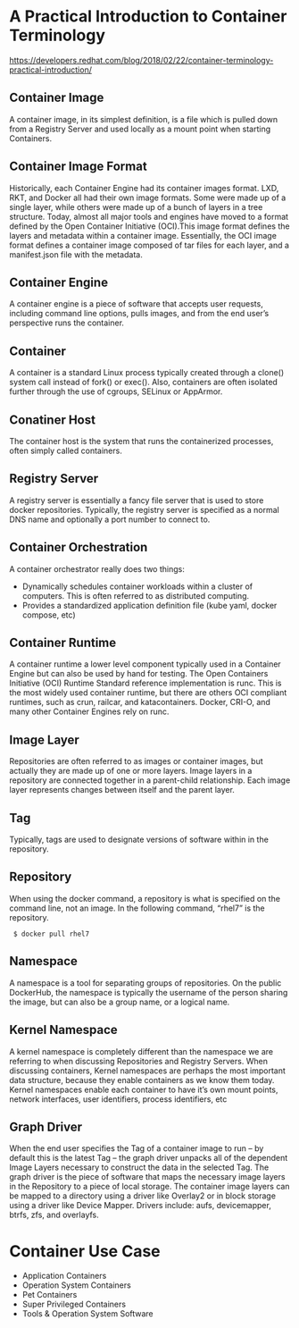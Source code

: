 # A Practical Introduction to Container Terminology

https://developers.redhat.com/blog/2018/02/22/container-terminology-practical-introduction/

## Container Image

A container image, in its simplest definition, is a file which is pulled down from a Registry Server and used locally as a mount point when starting Containers.

## Container Image Format

Historically, each Container Engine had its container images format. LXD, RKT, and Docker all had their own image formats. Some were made up of a single layer, while others were made up of a bunch of layers in a tree structure. Today, almost all major tools and engines have moved to a format defined by the Open Container Initiative (OCI).This image format defines the layers and metadata within a container image. Essentially, the OCI image format defines a container image composed of tar files for each layer, and a manifest.json file with the metadata.

## Container Engine

A container engine is a piece of software that accepts user requests, including command line options, pulls images, and from the end user’s perspective runs the container.

## Container

A container is a standard Linux process typically created through a clone() system call instead of fork() or exec(). Also, containers are often isolated further through the use of cgroups, SELinux or AppArmor.

## Conatiner Host

The container host is the system that runs the containerized processes, often simply called containers. 

## Registry Server

A registry server is essentially a fancy file server that is used to store docker repositories. Typically, the registry server is specified as a normal DNS name and optionally a port number to connect to. 

## Container Orchestration

A container orchestrator really does two things:

 * Dynamically schedules container workloads within a cluster of computers. This is often referred to as distributed computing.
 * Provides a standardized application definition file (kube yaml, docker compose, etc)

## Container Runtime

A container runtime a lower level component typically used in a Container Engine but can also be used by hand for testing. The Open Containers Initiative (OCI) Runtime Standard reference implementation  is runc. This is the most widely used container runtime, but there are others OCI compliant runtimes, such as crun, railcar, and katacontainers. Docker, CRI-O, and many other Container Engines rely on runc.

## Image Layer

Repositories are often referred to as images or container images, but actually they are made up of one or more layers. Image layers in a repository are connected together in a parent-child relationship. Each image layer represents changes between itself and the parent layer.

## Tag

Typically, tags are used to designate versions of software within in the repository. 

## Repository

When using the docker command, a repository is what is specified on the command line, not an image. In the following command, “rhel7” is the repository.

``` $ docker pull rhel7```

## Namespace

A namespace is a tool for separating groups of repositories. On the public DockerHub, the namespace is typically the username of the person sharing the image, but can also be a group name, or a logical name.

## Kernel Namespace

A kernel namespace is completely different than the namespace we are referring to when discussing Repositories and Registry Servers. When discussing containers, Kernel namespaces are perhaps the most important data structure, because they enable containers as we know them today. Kernel namespaces enable each container to have it’s own mount points, network interfaces, user identifiers, process identifiers, etc

## Graph Driver

When the end user specifies the Tag of a container image to run – by default this is the latest Tag – the graph driver unpacks all of the dependent Image Layers necessary to construct the data in the selected Tag. The graph driver is the piece of software that maps the necessary image layers in the Repository to a piece of local storage. The container image layers can be mapped to a directory using a driver like Overlay2 or in block storage using a driver like Device Mapper. Drivers include: aufs, devicemapper, btrfs, zfs, and overlayfs.

# Container Use Case

* Application Containers
* Operation System Containers
* Pet Containers
* Super Privileged Containers
* Tools & Operation System Software








